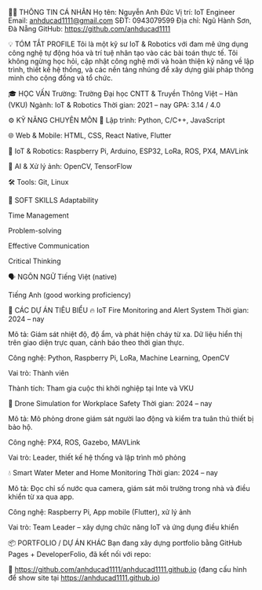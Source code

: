 🧑‍💻 THÔNG TIN CÁ NHÂN
Họ tên: Nguyễn Anh Đức
Vị trí: IoT Engineer
Email: anhducad1111@gmail.com
SĐT: 0943079599
Địa chỉ: Ngũ Hành Sơn, Đà Nẵng
GitHub: https://github.com/anhducad1111

💡 TÓM TẮT PROFILE
Tôi là một kỹ sư IoT & Robotics với đam mê ứng dụng công nghệ tự động hóa và trí tuệ nhân tạo vào các bài toán thực tế. Tôi không ngừng học hỏi, cập nhật công nghệ mới và hoàn thiện kỹ năng về lập trình, thiết kế hệ thống, và các nền tảng nhúng để xây dựng giải pháp thông minh cho cộng đồng và tổ chức.

🎓 HỌC VẤN
Trường: Trường Đại học CNTT & Truyền Thông Việt – Hàn (VKU)
Ngành: IoT & Robotics
Thời gian: 2021 – nay
GPA: 3.14 / 4.0

⚙️ KỸ NĂNG CHUYÊN MÔN
🔧 Lập trình:
Python, C/C++, JavaScript

🌐 Web & Mobile:
HTML, CSS, React Native, Flutter

🤖 IoT & Robotics:
Raspberry Pi, Arduino, ESP32, LoRa, ROS, PX4, MAVLink

🧠 AI & Xử lý ảnh:
OpenCV, TensorFlow

🛠️ Tools:
Git, Linux

💬 SOFT SKILLS
Adaptability

Time Management

Problem-solving

Effective Communication

Critical Thinking

🗣️ NGÔN NGỮ
Tiếng Việt (native)

Tiếng Anh (good working proficiency)

🚀 CÁC DỰ ÁN TIÊU BIỂU
🔥 IoT Fire Monitoring and Alert System
Thời gian: 2024 – nay

Mô tả: Giám sát nhiệt độ, độ ẩm, và phát hiện cháy từ xa. Dữ liệu hiển thị trên giao diện trực quan, cảnh báo theo thời gian thực.

Công nghệ: Python, Raspberry Pi, LoRa, Machine Learning, OpenCV

Vai trò: Thành viên

Thành tích: Tham gia cuộc thi khởi nghiệp tại Inte và VKU

🚁 Drone Simulation for Workplace Safety
Thời gian: 2024 – nay

Mô tả: Mô phỏng drone giám sát người lao động và kiểm tra tuân thủ thiết bị bảo hộ.

Công nghệ: PX4, ROS, Gazebo, MAVLink

Vai trò: Leader, thiết kế hệ thống và lập trình mô phỏng

💧 Smart Water Meter and Home Monitoring
Thời gian: 2024 – nay

Mô tả: Đọc chỉ số nước qua camera, giám sát môi trường trong nhà và điều khiển từ xa qua app.

Công nghệ: Raspberry Pi, App mobile (Flutter), xử lý ảnh

Vai trò: Team Leader – xây dựng chức năng IoT và ứng dụng điều khiển

📦 PORTFOLIO / DỰ ÁN KHÁC
Bạn đang xây dựng portfolio bằng GitHub Pages + DeveloperFolio, đã kết nối với repo:

🔗 https://github.com/anhducad1111/anhducad1111.github.io
(đang cấu hình để show site tại https://anhducad1111.github.io)

